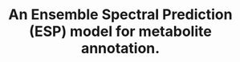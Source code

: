 ---
authors: Li X, Zhou Chen Y, Kalia A, Zhu H, Liu LP, Hassoun S
carousel: false
doi: 10.1093/bioinformatics/btae490
featured: false
issue: '8'
journal: Bioinformatics (Oxford, England)
keywords: '["Metabolomics", "Algorithms", "Neural Networks, Computer", "Machine Learning",
  "Metabolome"]'
landmark: false
layout: ../../layouts/Publication.astro
pmcid: PMC11344591
pmid: 39180771
r03: R03OD030601
title: An Ensemble Spectral Prediction (ESP) model for metabolite annotation.
volume: '40'
year: 2024
---